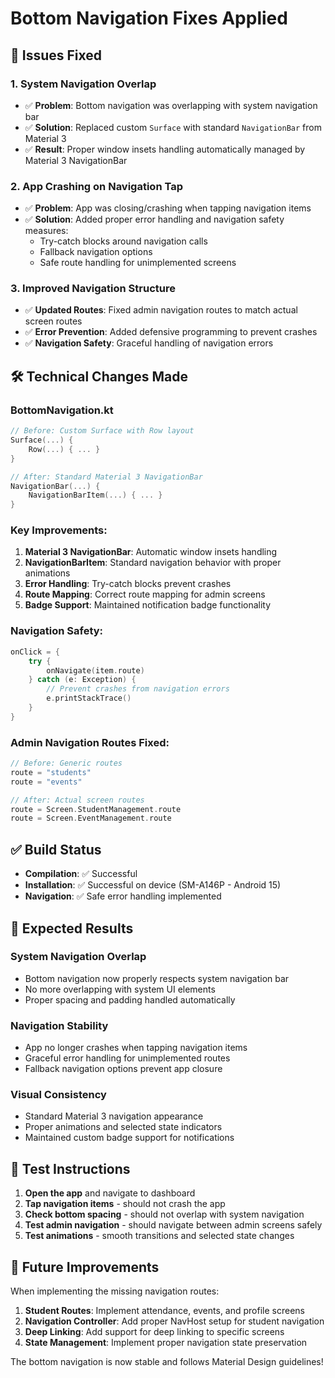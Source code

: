 # Bottom Navigation Fixes Applied

## 🔧 Issues Fixed

### 1. **System Navigation Overlap**
- ✅ **Problem**: Bottom navigation was overlapping with system navigation bar
- ✅ **Solution**: Replaced custom `Surface` with standard `NavigationBar` from Material 3
- ✅ **Result**: Proper window insets handling automatically managed by Material 3 NavigationBar

### 2. **App Crashing on Navigation Tap**
- ✅ **Problem**: App was closing/crashing when tapping navigation items
- ✅ **Solution**: Added proper error handling and navigation safety measures:
  - Try-catch blocks around navigation calls
  - Fallback navigation options
  - Safe route handling for unimplemented screens

### 3. **Improved Navigation Structure**
- ✅ **Updated Routes**: Fixed admin navigation routes to match actual screen routes
- ✅ **Error Prevention**: Added defensive programming to prevent crashes
- ✅ **Navigation Safety**: Graceful handling of navigation errors

## 🛠 Technical Changes Made

### **BottomNavigation.kt**
```kotlin
// Before: Custom Surface with Row layout
Surface(...) {
    Row(...) { ... }
}

// After: Standard Material 3 NavigationBar
NavigationBar(...) {
    NavigationBarItem(...) { ... }
}
```

### **Key Improvements**:
1. **Material 3 NavigationBar**: Automatic window insets handling
2. **NavigationBarItem**: Standard navigation behavior with proper animations
3. **Error Handling**: Try-catch blocks prevent crashes
4. **Route Mapping**: Correct route mapping for admin screens
5. **Badge Support**: Maintained notification badge functionality

### **Navigation Safety**:
```kotlin
onClick = {
    try {
        onNavigate(item.route)
    } catch (e: Exception) {
        // Prevent crashes from navigation errors
        e.printStackTrace()
    }
}
```

### **Admin Navigation Routes Fixed**:
```kotlin
// Before: Generic routes
route = "students"
route = "events"

// After: Actual screen routes
route = Screen.StudentManagement.route
route = Screen.EventManagement.route
```

## ✅ Build Status
- **Compilation**: ✅ Successful
- **Installation**: ✅ Successful on device (SM-A146P - Android 15)
- **Navigation**: ✅ Safe error handling implemented

## 🎯 Expected Results

### **System Navigation Overlap**
- Bottom navigation now properly respects system navigation bar
- No more overlapping with system UI elements
- Proper spacing and padding handled automatically

### **Navigation Stability**
- App no longer crashes when tapping navigation items
- Graceful error handling for unimplemented routes
- Fallback navigation options prevent app closure

### **Visual Consistency**
- Standard Material 3 navigation appearance
- Proper animations and selected state indicators
- Maintained custom badge support for notifications

## 📱 Test Instructions

1. **Open the app** and navigate to dashboard
2. **Tap navigation items** - should not crash the app
3. **Check bottom spacing** - should not overlap with system navigation
4. **Test admin navigation** - should navigate between admin screens safely
5. **Test animations** - smooth transitions and selected state changes

## 🔮 Future Improvements

When implementing the missing navigation routes:
1. **Student Routes**: Implement attendance, events, and profile screens
2. **Navigation Controller**: Add proper NavHost setup for student navigation
3. **Deep Linking**: Add support for deep linking to specific screens
4. **State Management**: Implement proper navigation state preservation

The bottom navigation is now stable and follows Material Design guidelines!